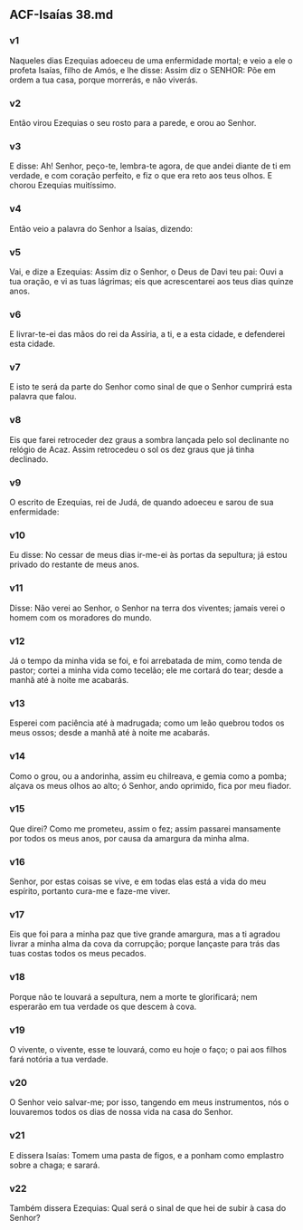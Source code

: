 ## ACF-Isaías 38.md
### v1
 Naqueles dias Ezequias adoeceu de uma enfermidade mortal; e veio a ele o profeta Isaías, filho de Amós, e lhe disse: Assim diz o SENHOR: Põe em ordem a tua casa, porque morrerás, e não viverás.
### v2
 Então virou Ezequias o seu rosto para a parede, e orou ao Senhor.
### v3
 E disse: Ah! Senhor, peço-te, lembra-te agora, de que andei diante de ti em verdade, e com coração perfeito, e fiz o que era reto aos teus olhos. E chorou Ezequias muitíssimo.
### v4
 Então veio a palavra do Senhor a Isaías, dizendo:
### v5
 Vai, e dize a Ezequias: Assim diz o Senhor, o Deus de Davi teu pai: Ouvi a tua oração, e vi as tuas lágrimas; eis que acrescentarei aos teus dias quinze anos.
### v6
 E livrar-te-ei das mãos do rei da Assíria, a ti, e a esta cidade, e defenderei esta cidade.
### v7
 E isto te será da parte do Senhor como sinal de que o Senhor cumprirá esta palavra que falou.
### v8
 Eis que farei retroceder dez graus a sombra lançada pelo sol declinante no relógio de Acaz. Assim retrocedeu o sol os dez graus que já tinha declinado.
### v9
 O escrito de Ezequias, rei de Judá, de quando adoeceu e sarou de sua enfermidade:
### v10
 Eu disse: No cessar de meus dias ir-me-ei às portas da sepultura; já estou privado do restante de meus anos.
### v11
 Disse: Não verei ao Senhor, o Senhor na terra dos viventes; jamais verei o homem com os moradores do mundo.
### v12
 Já o tempo da minha vida se foi, e foi arrebatada de mim, como tenda de pastor; cortei a minha vida como tecelão; ele me cortará do tear; desde a manhã até à noite me acabarás.
### v13
 Esperei com paciência até à madrugada; como um leão quebrou todos os meus ossos; desde a manhã até à noite me acabarás.
### v14
 Como o grou, ou a andorinha, assim eu chilreava, e gemia como a pomba; alçava os meus olhos ao alto; ó Senhor, ando oprimido, fica por meu fiador.
### v15
 Que direi? Como me prometeu, assim o fez; assim passarei mansamente por todos os meus anos, por causa da amargura da minha alma.
### v16
 Senhor, por estas coisas se vive, e em todas elas está a vida do meu espírito, portanto cura-me e faze-me viver.
### v17
 Eis que foi para a minha paz que tive grande amargura, mas a ti agradou livrar a minha alma da cova da corrupção; porque lançaste para trás das tuas costas todos os meus pecados.
### v18
 Porque não te louvará a sepultura, nem a morte te glorificará; nem esperarão em tua verdade os que descem à cova.
### v19
 O vivente, o vivente, esse te louvará, como eu hoje o faço; o pai aos filhos fará notória a tua verdade.
### v20
 O Senhor veio salvar-me; por isso, tangendo em meus instrumentos, nós o louvaremos todos os dias de nossa vida na casa do Senhor.
### v21
 E dissera Isaías: Tomem uma pasta de figos, e a ponham como emplastro sobre a chaga; e sarará.
### v22
 Também dissera Ezequias: Qual será o sinal de que hei de subir à casa do Senhor?
